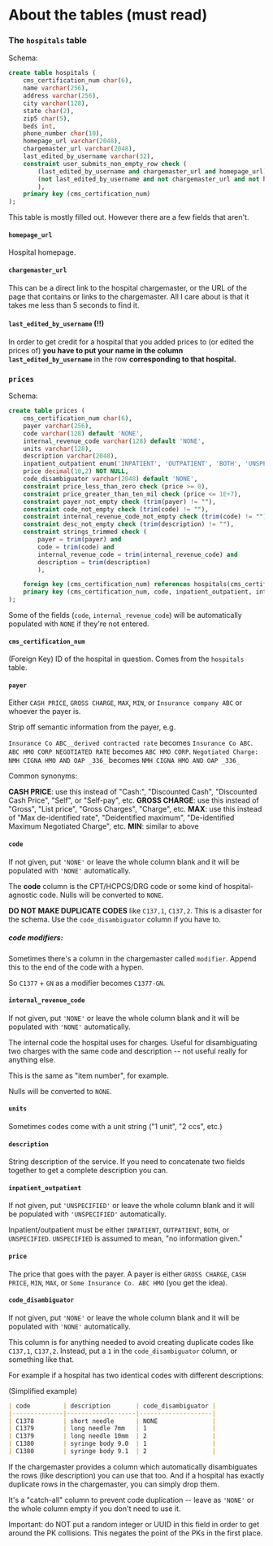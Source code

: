 # About the tables (must read)

### The `hospitals` table

Schema:

```sql
create table hospitals (
    cms_certification_num char(6),
    name varchar(256),
    address varchar(256),
    city varchar(128),
    state char(2),
    zip5 char(5),
    beds int,
    phone_number char(10),
    homepage_url varchar(2048),
    chargemaster_url varchar(2048),
    last_edited_by_username varchar(32),
    constraint user_submits_non_empty_row check (
    	(last_edited_by_username and chargemaster_url and homepage_url) or
    	(not last_edited_by_username and not chargemaster_url and not homepage_url)
    	),
    primary key (cms_certification_num)
);
```

This table is mostly filled out. However there are a few fields that aren't.

#### `homepage_url`

Hospital homepage.

#### `chargemaster_url`

This can be a direct link to the hospital chargemaster, or the URL of the page that contains or links to the chargemaster. All I care about is that it takes me less than 5 seconds to find it.

#### `last_edited_by_username` (!!)

In order to get credit for a hospital that you added prices to (or edited the prices of) **you have to put your name in the column `last_edited_by_username`** in the row **corresponding to that hospital.**

### `prices`

Schema:

```sql
create table prices (
    cms_certification_num char(6),
    payer varchar(256),
    code varchar(128) default 'NONE',
    internal_revenue_code varchar(128) default 'NONE',
    units varchar(128),
    description varchar(2048),
    inpatient_outpatient enum('INPATIENT', 'OUTPATIENT', 'BOTH', 'UNSPECIFIED') default 'UNSPECIFIED',
    price decimal(10,2) NOT NULL,
    code_disambiguator varchar(2048) default 'NONE',
    constraint price_less_than_zero check (price >= 0),
    constraint price_greater_than_ten_mil check (price <= 1E+7),
    constraint payer_not_empty check (trim(payer) != ""),
    constraint code_not_empty check (trim(code) != ""),
    constraint internal_revenue_code_not_empty check (trim(code) != ""),
    constraint desc_not_empty check (trim(description) != ""),
    constraint strings_trimmed check (
        payer = trim(payer) and
        code = trim(code) and
        internal_revenue_code = trim(internal_revenue_code) and
        description = trim(description)
        ),

    foreign key (cms_certification_num) references hospitals(cms_certification_num),
    primary key (cms_certification_num, code, inpatient_outpatient, internal_revenue_code, code_disambiguator, payer)
);
```

Some of the fields (`code`, `internal_revenue_code`) will be automatically populated with `NONE` if they're not entered.

#### `cms_certification_num`

(Foreign Key) ID of the hospital in question. Comes from the `hospitals` table.

#### `payer`

Either `CASH PRICE`, `GROSS CHARGE`, `MAX`, `MIN`, or `Insurance company ABC` or whoever the payer is. 

Strip off semantic information from the payer, e.g. 

`Insurance Co ABC__derived contracted rate` becomes `Insurance Co ABC`.
`ABC HMO CORP NEGOTIATED RATE` becomes `ABC HMO CORP`.
`Negotiated Charge: NMH CIGNA HMO AND OAP _336_` becomes `NMH CIGNA HMO AND OAP _336_`

Common synonyms:

**CASH PRICE**: use this instead of "Cash:", "Discounted Cash", "Discounted Cash Price", "Self", or "Self-pay", etc.
**GROSS CHARGE**: use this instead of "Gross", "List price", "Gross Charges", "Charge", etc.
**MAX**: use this instead of "Max de-identified rate", "Deidentified maximum", "De-identified Maximum Negotiated Charge", etc.
**MIN**: similar to above

#### `code`

If not given, put `'NONE'` or leave the whole column blank and it will be populated with `'NONE'` automatically.

The **code** column is the CPT/HCPCS/DRG code or some kind of hospital-agnostic code. Nulls will be converted to `NONE`. 

**DO NOT MAKE DUPLICATE CODES** like `C137,1`, `C137,2`. This is a disaster for the schema. Use the `code_disambiguator` column if you have to.

##### code modifiers:

Sometimes there's a column in the chargemaster called `modifier`. Append this to the end of the code with a hypen.

So `C1377` + `GN` as a modifier becomes `C1377-GN`.
#### `internal_revenue_code`

If not given, put `'NONE'` or leave the whole column blank and it will be populated with `'NONE'` automatically.

The internal code the hospital uses for charges. Useful for disambiguating two charges with the same code and description -- not useful really for anything else.

This is the same as "item number", for example.

Nulls will be converted to `NONE`.

#### `units`

Sometimes codes come with a unit string ("1 unit", "2 ccs", etc.)

#### `description`

String description of the service. If you need to concatenate two fields together to get a complete description you can.

#### `inpatient_outpatient`

If not given, put `'UNSPECIFIED'` or leave the whole column blank and it will be populated with `'UNSPECIFIED'` automatically.

Inpatient/outpatient must be either `INPATIENT`, `OUTPATIENT`, `BOTH`, or `UNSPECIFIED`. `UNSPECIFIED` is assumed to mean, "no information given." 

#### `price`

The price that goes with the payer. A payer is either `GROSS CHARGE`, `CASH PRICE`, `MIN`, `MAX`, or `Some Insurance Co. ABC HMO` (you get the idea).

#### `code_disambiguator`

If not given, put `'NONE'` or leave the whole column blank and it will be populated with `'NONE'` automatically.

This column is for anything needed to avoid creating duplicate codes like `C137,1`, `C137,2`. Instead, put a `1` in the `code_disambiguator` column, or something like that.

For example if a hospital has two identical codes with different descriptions:

(Simplified example)

```markdown
| code         | description       | code_disambiguator |
|--------------|-------------------|--------------------|
| C1378        | short needle      | NONE               |
| C1379        | long needle 7mm   | 1                  |
| C1379        | long needle 10mm  | 2                  |
| C1380        | syringe body 9.0  | 1                  |
| C1380        | syringe body 9.1  | 2                  |
```

If the chargemaster provides a column which automatically disambiguates the rows (like description) you can use that too. And if a hospital has exactly duplicate rows in the chargemaster, you can simply drop them. 

It's a "catch-all" column to prevent code duplication -- leave as `'NONE'` or the whole column empty if you don't need to use it.

Important: do NOT put a random integer or UUID in this field in order to get around the PK collisions. This negates the point of the PKs in the first place.